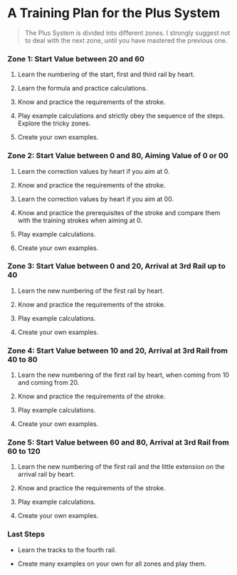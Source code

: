 # A Training Plan for the Plus System

> The Plus System is divided into different zones. I strongly suggest not to deal with the next zone, until you have mastered the previous one.

### Zone 1: Start Value between 20 and 60

1. Learn the numbering of the start, first and third rail by heart.

2. Learn the formula and practice calculations.

3. Know and practice the requirements of the stroke.

4. Play example calculations and strictly obey the sequence of the steps. Explore the tricky zones.

5. Create your own examples.

### Zone 2: Start Value between 0 and 80, Aiming Value of 0 or 00

1. Learn the correction values by heart if you aim at 0.

2. Know and practice the requirements of the stroke.

3. Learn the correction values by heart if you aim at 00.

4. Know and practice the prerequisites of the stroke and compare them with the training strokes when aiming at 0.

5. Play example calculations.

6. Create your own examples.

### Zone 3: Start Value between 0 and 20, Arrival at 3rd Rail up to 40

1. Learn the new numbering of the first rail by heart.

2. Know and practice the requirements of the stroke.

3. Play example calculations.

4. Create your own examples.

### Zone 4: Start Value between 10 and 20, Arrival at 3rd Rail from 40 to 80

1. Learn the new numbering of the first rail by heart, when coming from 10 and coming from 20.

2. Know and practice the requirements of the stroke.

3. Play example calculations.

4. Create your own examples.

### Zone 5: Start Value between 60 and 80, Arrival at 3rd Rail from 60 to 120

1. Learn the new numbering of the first rail and the little extension on the arrival rail by heart.

2. Know and practice the requirements of the stroke.

3. Play example calculations.

4. Create your own examples.

### Last Steps

* Learn the tracks to the fourth rail.

* Create many examples on your own for all zones and play them.



